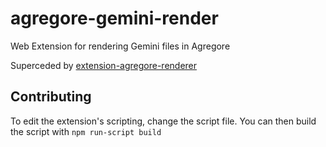 # agregore-gemini-render
Web Extension for rendering Gemini files in Agregore

Superceded by [extension-agregore-renderer](https://github.com/AgregoreWeb/extension-agregore-renderer)

## Contributing
To edit the extension's scripting, change the script file.
You can then build the script with `npm run-script build`
